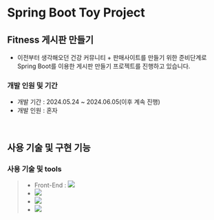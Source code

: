 # Spring Boot Toy Project

## Fitness 게시판 만들기

- 이전부터 생각해오던 건강 커뮤니티 + 판매사이트를 만들기 위한 준비단계로 Spring Boot를 이용한 게시판 만들기 프로젝트를 진행하고 있습니다.

### 개발 인원 및 기간

- 개발 기간 : 2024.05.24 ~ 2024.06.05(이후 계속 진행)
- 개발 인원 : 혼자


<br>

## 사용 기술 및 구현 기능


### 사용 기술 및 tools
> - Front-End : <img src="https://img.shields.io/badge/ES6+-F7DF1E?style=for-the-badge&logo=javascript&logoColor=white"/>&nbsp;
> - <img src="https://img.shields.io/badge/jQuery-CA4245?style=for-the-badge&logo=jQuery&logoColor=white"/>
> - <img src="https://img.shields.io/badge/HTML5-61DAFB?style=for-the-badge&logo=html5&logoColor=white"/>
> - <img src="https://img.shields.io/badge/CSS-CC6699?style=for-the-badge&logo=css&logoColor=white"/>
